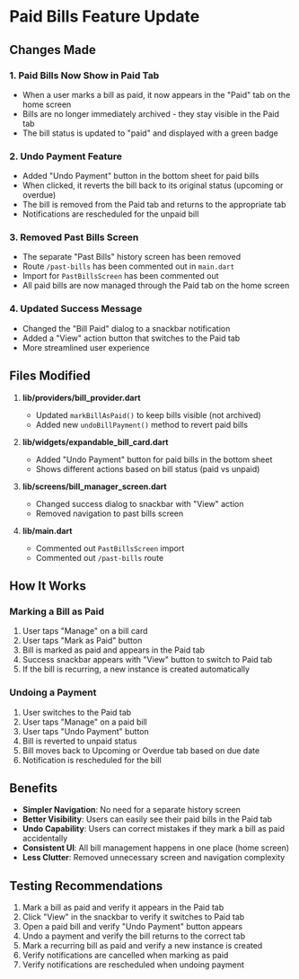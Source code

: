 # Paid Bills Feature Update

## Changes Made

### 1. **Paid Bills Now Show in Paid Tab**
- When a user marks a bill as paid, it now appears in the "Paid" tab on the home screen
- Bills are no longer immediately archived - they stay visible in the Paid tab
- The bill status is updated to "paid" and displayed with a green badge

### 2. **Undo Payment Feature**
- Added "Undo Payment" button in the bottom sheet for paid bills
- When clicked, it reverts the bill back to its original status (upcoming or overdue)
- The bill is removed from the Paid tab and returns to the appropriate tab
- Notifications are rescheduled for the unpaid bill

### 3. **Removed Past Bills Screen**
- The separate "Past Bills" history screen has been removed
- Route `/past-bills` has been commented out in `main.dart`
- Import for `PastBillsScreen` has been commented out
- All paid bills are now managed through the Paid tab on the home screen

### 4. **Updated Success Message**
- Changed the "Bill Paid" dialog to a snackbar notification
- Added a "View" action button that switches to the Paid tab
- More streamlined user experience

## Files Modified

1. **lib/providers/bill_provider.dart**
   - Updated `markBillAsPaid()` to keep bills visible (not archived)
   - Added new `undoBillPayment()` method to revert paid bills

2. **lib/widgets/expandable_bill_card.dart**
   - Added "Undo Payment" button for paid bills in the bottom sheet
   - Shows different actions based on bill status (paid vs unpaid)

3. **lib/screens/bill_manager_screen.dart**
   - Changed success dialog to snackbar with "View" action
   - Removed navigation to past bills screen

4. **lib/main.dart**
   - Commented out `PastBillsScreen` import
   - Commented out `/past-bills` route

## How It Works

### Marking a Bill as Paid
1. User taps "Manage" on a bill card
2. User taps "Mark as Paid" button
3. Bill is marked as paid and appears in the Paid tab
4. Success snackbar appears with "View" button to switch to Paid tab
5. If the bill is recurring, a new instance is created automatically

### Undoing a Payment
1. User switches to the Paid tab
2. User taps "Manage" on a paid bill
3. User taps "Undo Payment" button
4. Bill is reverted to unpaid status
5. Bill moves back to Upcoming or Overdue tab based on due date
6. Notification is rescheduled for the bill

## Benefits

- **Simpler Navigation**: No need for a separate history screen
- **Better Visibility**: Users can easily see their paid bills in the Paid tab
- **Undo Capability**: Users can correct mistakes if they mark a bill as paid accidentally
- **Consistent UI**: All bill management happens in one place (home screen)
- **Less Clutter**: Removed unnecessary screen and navigation complexity

## Testing Recommendations

1. Mark a bill as paid and verify it appears in the Paid tab
2. Click "View" in the snackbar to verify it switches to Paid tab
3. Open a paid bill and verify "Undo Payment" button appears
4. Undo a payment and verify the bill returns to the correct tab
5. Mark a recurring bill as paid and verify a new instance is created
6. Verify notifications are cancelled when marking as paid
7. Verify notifications are rescheduled when undoing payment
